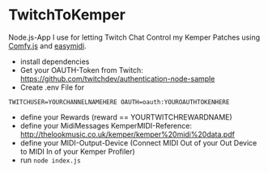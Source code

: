 # TwitchToKemper

Node.js-App I use for letting Twitch Chat Control my Kemper Patches using [Comfy.js](https://github.com/instafluff/ComfyJS) and [easymidi](https://github.com/dinchak/node-easymidi).

- install dependencies
- Get your OAUTH-Token from Twitch: https://github.com/twitchdev/authentication-node-sample
- Create .env File for

`TWITCHUSER=YOURCHANNELNAMEHERE
OAUTH=oauth:YOUROAUTHTOKENHERE`

- define your Rewards (reward == YOURTWITCHREWARDNAME)
- define your MidiMessages KemperMIDI-Reference: http://thelookmusic.co.uk/kemper/kemper%20midi%20data.pdf
- define your MIDI-Output-Device (Connect MIDI Out of your Out Device to MIDI In of your Kemper Profiler)
- run `node index.js`
